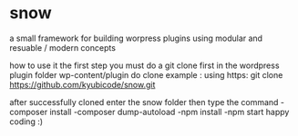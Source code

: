 # snow
a small framework for building worpress plugins using modular and resuable / modern concepts

how to use it 
the first step you must do a git clone first in the wordpress plugin folder wp-content/plugin
do clone example :
using https: 
git clone https://github.com/kyubicode/snow.git

after successfully cloned 
enter the snow folder
then type the command
-composer install
-composer dump-autoload
-npm install
-npm start
happy coding :)


